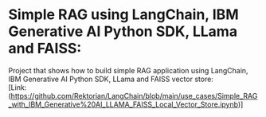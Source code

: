 # Simple RAG using LangChain, IBM Generative AI Python SDK, LLama and FAISS:
Project that shows how to build simple RAG application using LangChain, IBM Generative AI Python SDK, LLama and FAISS vector store:<br>
[Link: (https://github.com/Rektorian/LangChain/blob/main/use_cases/Simple_RAG_with_IBM_Generative%20AI_LLAMA_FAISS_Local_Vector_Store.ipynb)] 
